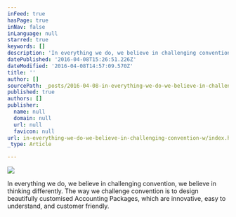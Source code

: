 ```yaml
---
inFeed: true
hasPage: true
inNav: false
inLanguage: null
starred: true
keywords: []
description: 'In everything we do, we believe in challenging convention, we believe in thinking differently. The way we challenge convention is to design beautifully customised Accounting Packages, which are innovative, easy to understand, and customer friendly.'
datePublished: '2016-04-08T15:26:51.226Z'
dateModified: '2016-04-08T14:57:09.570Z'
title: ''
author: []
sourcePath: _posts/2016-04-08-in-everything-we-do-we-believe-in-challenging-convention-w.md
published: true
authors: []
publisher:
  name: null
  domain: null
  url: null
  favicon: null
url: in-everything-we-do-we-believe-in-challenging-convention-w/index.html
_type: Article

---
```

![](https://the-grid-user-content.s3-us-west-2.amazonaws.com/b3ba5b7c-6fa6-47d2-8e4b-37886c69fcbb.jpg)

In everything we do, we believe in challenging convention, we believe in thinking differently. The way we challenge convention is to design beautifully customised Accounting Packages, which are innovative, easy to understand, and customer friendly.